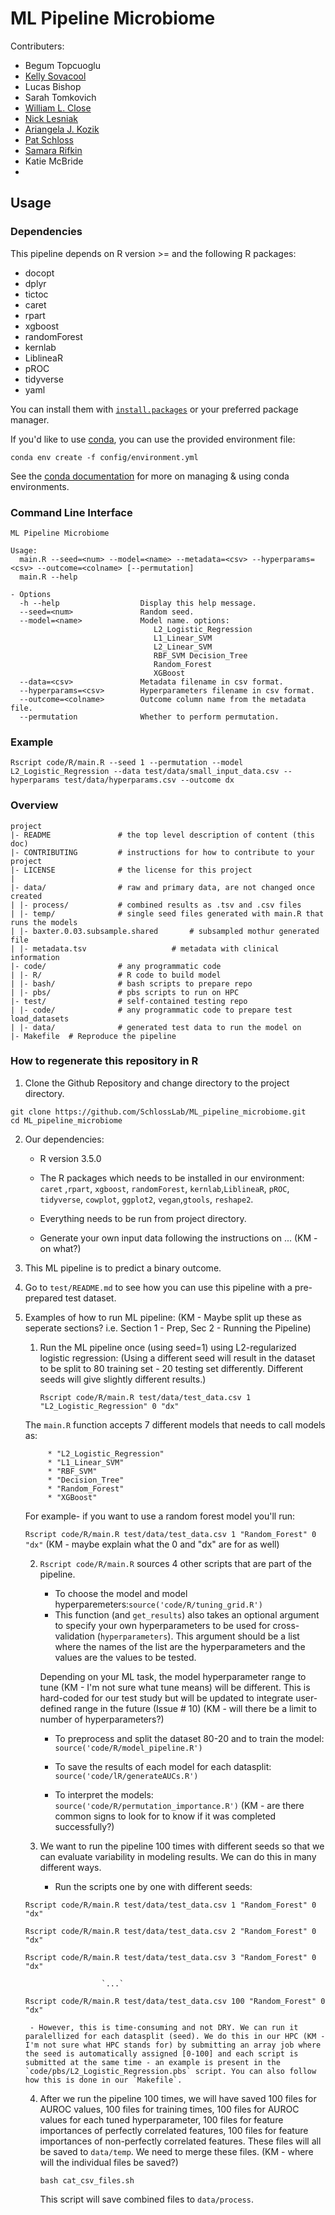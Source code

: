 # ML Pipeline Microbiome

Contributers:
- Begum Topcuoglu
- [Kelly Sovacool](https://github.com/kelly-sovacool)
- Lucas Bishop
- Sarah Tomkovich
- [William L. Close](https://github.com/wclose)
- [Nick Lesniak](https://github.com/nlesniak)
- [Ariangela J. Kozik](https://github.com/aj-kozik)
- [Pat Schloss](https://github.com/pschloss)
- [Samara Rifkin](https://github.com/sbrifkin)
- Katie McBride
-

## Usage

### Dependencies

This pipeline depends on R version >=  and the following R packages:

- docopt
- dplyr
- tictoc
- caret
- rpart
- xgboost
- randomForest
- kernlab
- LiblineaR
- pROC
- tidyverse
- yaml

You can install them with [`install.packages`](https://cran.r-project.org/doc/manuals/r-release/R-admin.html#Installing-packages) or your preferred package manager.

If you'd like to use [conda](https://conda.io/projects/conda/en/latest/), you can use the provided environment file:
```
conda env create -f config/environment.yml
```

See the [conda documentation](https://conda.io/projects/conda/en/latest/user-guide/getting-started.html#managing-environments) for more on managing & using conda environments.

### Command Line Interface

```
ML Pipeline Microbiome

Usage:
  main.R --seed=<num> --model=<name> --metadata=<csv> --hyperparams=<csv> --outcome=<colname> [--permutation]
  main.R --help

- Options
  -h --help                  Display this help message.
  --seed=<num>               Random seed.
  --model=<name>             Model name. options:
                                L2_Logistic_Regression
                                L1_Linear_SVM
                                L2_Linear_SVM
                                RBF_SVM Decision_Tree
                                Random_Forest
                                XGBoost
  --data=<csv>               Metadata filename in csv format.
  --hyperparams=<csv>        Hyperparameters filename in csv format.
  --outcome=<colname>        Outcome column name from the metadata file.
  --permutation              Whether to perform permutation.

```

### Example

```
Rscript code/R/main.R --seed 1 --permutation --model L2_Logistic_Regression --data test/data/small_input_data.csv --hyperparams test/data/hyperparams.csv --outcome dx
```

### Overview

	project
	|- README         		# the top level description of content (this doc)
	|- CONTRIBUTING    		# instructions for how to contribute to your project
	|- LICENSE         		# the license for this project
	|
	|- data/           		# raw and primary data, are not changed once created
	| |- process/     		# combined results as .tsv and .csv files
	| |- temp/     			# single seed files generated with main.R that runs the models
	| |- baxter.0.03.subsample.shared      	# subsampled mothur generated file
	| |- metadata.tsv     		        # metadata with clinical information
	|- code/          		# any programmatic code
	| |- R/    				# R code to build model
	| |- bash/     			# bash scripts to prepare repo
	| |- pbs/				# pbs scripts to run on HPC
  	|- test/          		# self-contained testing repo
  	| |- code/  			# any programmatic code to prepare test load_datasets
  	| |- data/				# generated test data to run the model on
	|- Makefile	 # Reproduce the pipeline


### How to regenerate this repository in R

1. Clone the Github Repository and change directory to the project directory.

```
git clone https://github.com/SchlossLab/ML_pipeline_microbiome.git
cd ML_pipeline_microbiome
```

2. Our dependencies:

	* R version 3.5.0

	* The R packages which needs to be installed in our environment: `caret` ,`rpart`, `xgboost`, `randomForest`, `kernlab`,`LiblineaR`, `pROC`, `tidyverse`, `cowplot`, `ggplot2`, `vegan`,`gtools`, `reshape2`.

	* Everything needs to be run from project directory.

	* Generate your own input data following the instructions on ... (KM - on what?)

3. This ML pipeline is to predict a binary outcome.

4. Go to `test/README.md` to see how you can use this pipeline with a pre-prepared test dataset.

5. Examples of how to run ML pipeline: (KM - Maybe split up these as seperate sections? i.e. Section 1 - Prep, Sec 2 - Running the Pipeline)

	1. Run the ML pipeline once (using seed=1) using L2-regularized logistic regression: (Using a different seed will result in the dataset to be split to 80 training set - 20 testing set differently. Different seeds will give slightly different results.)

		```
		Rscript code/R/main.R test/data/test_data.csv 1 "L2_Logistic_Regression" 0 "dx"
		```

	The `main.R` function accepts 7 different models that needs to call models as:

	    	* "L2_Logistic_Regression"
	     	* "L1_Linear_SVM"
	     	* "RBF_SVM"
	     	* "Decision_Tree"
	     	* "Random_Forest"
	     	* "XGBoost"

	For example- if you want to use a random forest model you'll run:


	`Rscript code/R/main.R test/data/test_data.csv 1 "Random_Forest" 0 "dx"` (KM - maybe explain what the 0 and "dx" are for as well)

	 2. `Rscript code/R/main.R` sources 4 other scripts that are part of the pipeline.

	 	* To choose the model and model hyperparemeters:`source('code/R/tuning_grid.R')`
		* This function (and `get_results`) also takes an optional argument to specify your own hyperparameters to be used for cross-validation (`hyperparameters`). This argument should be a list where the names of the list are the hyperparameters and the values are the values to be tested.

		Depending on your ML task, the model hyperparameter range to tune (KM - I'm not sure what tune means) will be different. This is hard-coded for our test study but will be updated to integrate user-defined range in the future (Issue # 10) (KM - will there be a limit to number of hyperparameters?)

	 	* To preprocess and split the dataset 80-20 and to train the model: `source('code/R/model_pipeline.R')`

	 	* To save the results of each model for each datasplit: `source('code/lR/generateAUCs.R')`

	 	* To interpret the models: `source('code/R/permutation_importance.R')` (KM - are there common signs to look for to know if it was completed successfully?)

	 3. We want to run the pipeline 100 times with different seeds so that we can evaluate variability in modeling results. We can do this in many different ways.


		- Run the scripts one by one with different seeds:

	`Rscript code/R/main.R test/data/test_data.csv 1 "Random_Forest" 0 "dx"`

	`Rscript code/R/main.R test/data/test_data.csv 2 "Random_Forest" 0 "dx"`

	`Rscript code/R/main.R test/data/test_data.csv 3 "Random_Forest" 0 "dx"`

						`...`

	`Rscript code/R/main.R test/data/test_data.csv 100 "Random_Forest" 0 "dx"`


		- However, this is time-consuming and not DRY. We can run it paralellized for each datasplit (seed). We do this in our HPC (KM - I'm not sure what HPC stands for) by submitting an array job where the seed is automatically assigned [0-100] and each script is submitted at the same time - an example is present in the `code/pbs/L2_Logistic_Regression.pbs` script. You can also follow how this is done in our `Makefile`.

	4. After we run the pipeline 100 times, we will have saved 100 files for AUROC values, 100 files for training times, 100 files for AUROC values for each tuned hyperparameter, 100 files for feature importances of perfectly correlated features, 100 files for feature importances of non-perfectly correlated features. These files will all be saved to `data/temp`. We need to merge these files. (KM - where will the individual files be saved?)

		`bash cat_csv_files.sh`


		This script will save combined files to `data/process`.
